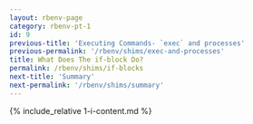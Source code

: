 ```yaml
---
layout: rbenv-page
category: rbenv-pt-1
id: 9
previous-title: 'Executing Commands- `exec` and processes'
previous-permalink: '/rbenv/shims/exec-and-processes'
title: What Does The if-block Do?
permalink: /rbenv/shims/if-blocks
next-title: 'Summary'
next-permalink: '/rbenv/shims/summary'
---
```


{% include_relative 1-i-content.md %}
